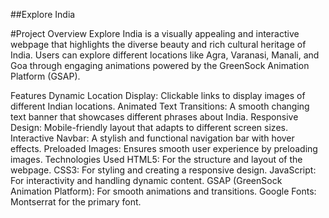 ##Explore India

#Project Overview
Explore India is a visually appealing and interactive webpage that highlights the diverse beauty and rich cultural heritage of India. Users can explore different locations like Agra, Varanasi, Manali, and Goa through engaging animations powered by the GreenSock Animation Platform (GSAP).

Features
Dynamic Location Display: Clickable links to display images of different Indian locations.
Animated Text Transitions: A smooth changing text banner that showcases different phrases about India.
Responsive Design: Mobile-friendly layout that adapts to different screen sizes.
Interactive Navbar: A stylish and functional navigation bar with hover effects.
Preloaded Images: Ensures smooth user experience by preloading images.
Technologies Used
HTML5: For the structure and layout of the webpage.
CSS3: For styling and creating a responsive design.
JavaScript: For interactivity and handling dynamic content.
GSAP (GreenSock Animation Platform): For smooth animations and transitions.
Google Fonts: Montserrat for the primary font.
